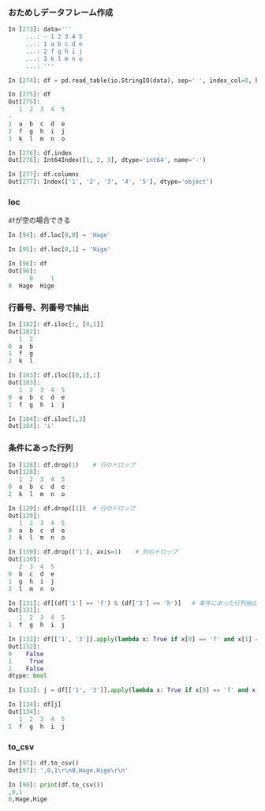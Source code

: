 ### おためしデータフレーム作成

```python
In [273]: data='''
     ...: - 1 2 3 4 5
     ...: 1 a b c d e
     ...: 2 f g h i j
     ...: 3 k l m n o
     ...: '''

In [274]: df = pd.read_table(io.StringIO(data), sep=' ', index_col=0, header=0)

In [275]: df
Out[275]:
   1  2  3  4  5
-
1  a  b  c  d  e
2  f  g  h  i  j
3  k  l  m  n  o

In [276]: df.index
Out[276]: Int64Index([1, 2, 3], dtype='int64', name='-')

In [277]: df.columns
Out[277]: Index(['1', '2', '3', '4', '5'], dtype='object')
```

### loc
```df```が空の場合できる

```python
In [94]: df.loc[0,0] = 'Hage'

In [95]: df.loc[0,1] = 'Hige'

In [96]: df
Out[96]:
      0     1
0  Hage  Hige
```

### 行番号、列番号で抽出
```python
In [182]: df.iloc[:, [0,1]]
Out[182]:
   1  2
0  a  b
1  f  g
2  k  l

In [183]: df.iloc[[0,1],:]
Out[183]:
   1  2  3  4  5
0  a  b  c  d  e
1  f  g  h  i  j

In [184]: df.iloc[1,3]
Out[184]: 'i'
```

### 条件にあった行列
```python
In [128]: df.drop(1)    # 行のドロップ
Out[128]:
   1  2  3  4  5
0  a  b  c  d  e
2  k  l  m  n  o

In [129]: df.drop([1])  # 行のドロップ
Out[129]:
   1  2  3  4  5
0  a  b  c  d  e
2  k  l  m  n  o

In [130]: df.drop(['1'], axis=1)    # 列のドロップ
Out[130]:
   2  3  4  5
0  b  c  d  e
1  g  h  i  j
2  l  m  n  o

In [131]: df[(df['1'] == 'f') & (df['3'] == 'h')]   # 条件にあった行列抽出
Out[131]:
   1  2  3  4  5
1  f  g  h  i  j

In [132]: df[['1', '3']].apply(lambda x: True if x[0] == 'f' and x[1] == 'h' else False, axis=1)
Out[132]:
0    False
1     True
2    False
dtype: bool

In [133]: j = df[['1', '3']].apply(lambda x: True if x[0] == 'f' and x[1] == 'h' else False, axis=1)

In [134]: df[j]
Out[134]:
   1  2  3  4  5
1  f  g  h  i  j
```

### to_csv

```python
In [97]: df.to_csv()
Out[97]: ',0,1\r\n0,Hage,Hige\r\n'

In [98]: print(df.to_csv())
,0,1
0,Hage,Hige
```

